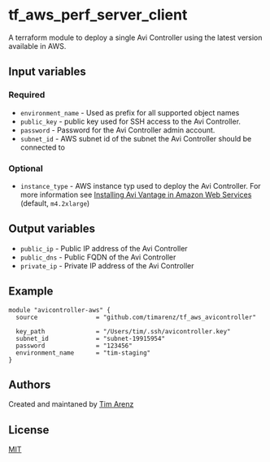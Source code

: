 # tf_aws_perf_server_client
A terraform module to deploy a single Avi Controller using the latest version available in AWS.

## Input variables

### Required
* `environment_name` - Used as prefix for all supported object names
* `public_key` - public key used for SSH access to the Avi Controller.
* `password` - Password for the Avi Controller admin account.
* `subnet_id` - AWS subnet id of the subnet the Avi Controller should be connected to

### Optional
* `instance_type` - AWS instance typ used to deploy the Avi Controller. For more information see [Installing Avi Vantage in Amazon Web Services](https://kb.avinetworks.com/docs/17.2/installing-avi-vantage-in-amazon-web-services/) (default, `m4.2xlarge`)

## Output variables

* `public_ip` - Public IP address of the Avi Controller
* `public_dns` - Public FQDN of the Avi Controller
* `private_ip` - Private IP address of the Avi Controller

## Example
```hcl
module "avicontroller-aws" {
  source                = "github.com/timarenz/tf_aws_avicontroller"

  key_path              = "/Users/tim/.ssh/avicontroller.key"
  subnet_id             = "subnet-19915954"
  password              = "123456"
  environment_name      = "tim-staging"
}
```

## Authors
Created and maintaned by [Tim Arenz](https://github.com/timarenz)

## License
[MIT](LICENSE)